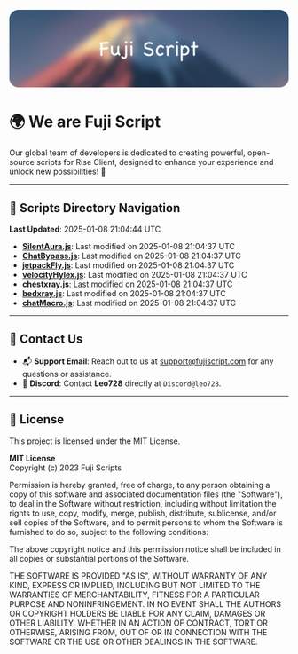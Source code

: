 ![Banner](.github/b.webp)

# 🌍 **We are Fuji Script**

Our global team of developers is dedicated to creating powerful, open-source scripts for Rise Client, designed to enhance your experience and unlock new possibilities! 🌟

---
<!-- SCRIPTS_NAVIGATION_START -->
## 📂 **Scripts Directory Navigation**

**Last Updated**: 2025-01-08 21:04:44 UTC

- **[SilentAura.js](scripts/SilentAura.js)**: Last modified on 2025-01-08 21:04:37 UTC
- **[ChatBypass.js](scripts/ChatBypass.js)**: Last modified on 2025-01-08 21:04:37 UTC
- **[jetpackFly.js](scripts/jetpackFly.js)**: Last modified on 2025-01-08 21:04:37 UTC
- **[velocityHylex.js](scripts/velocityHylex.js)**: Last modified on 2025-01-08 21:04:37 UTC
- **[chestxray.js](scripts/chestxray.js)**: Last modified on 2025-01-08 21:04:37 UTC
- **[bedxray.js](scripts/bedxray.js)**: Last modified on 2025-01-08 21:04:37 UTC
- **[chatMacro.js](scripts/chatMacro.js)**: Last modified on 2025-01-08 21:04:37 UTC

<!-- SCRIPTS_NAVIGATION_END -->

---

## 💬 **Contact Us**  
- 📬 **Support Email**: Reach out to us at [support@fujiscript.com](mailto:support@fujiscript.com) for any questions or assistance.  
- 💬 **Discord**: Contact **Leo728** directly at `Discord@leo728`.

---

## 📜 **License**

This project is licensed under the MIT License.  

**MIT License**  
Copyright (c) 2023 Fuji Scripts  

Permission is hereby granted, free of charge, to any person obtaining a copy of this software and associated documentation files (the "Software"), to deal in the Software without restriction, including without limitation the rights to use, copy, modify, merge, publish, distribute, sublicense, and/or sell copies of the Software, and to permit persons to whom the Software is furnished to do so, subject to the following conditions:  

The above copyright notice and this permission notice shall be included in all copies or substantial portions of the Software.  

THE SOFTWARE IS PROVIDED "AS IS", WITHOUT WARRANTY OF ANY KIND, EXPRESS OR IMPLIED, INCLUDING BUT NOT LIMITED TO THE WARRANTIES OF MERCHANTABILITY, FITNESS FOR A PARTICULAR PURPOSE AND NONINFRINGEMENT. IN NO EVENT SHALL THE AUTHORS OR COPYRIGHT HOLDERS BE LIABLE FOR ANY CLAIM, DAMAGES OR OTHER LIABILITY, WHETHER IN AN ACTION OF CONTRACT, TORT OR OTHERWISE, ARISING FROM, OUT OF OR IN CONNECTION WITH THE SOFTWARE OR THE USE OR OTHER DEALINGS IN THE SOFTWARE.  
